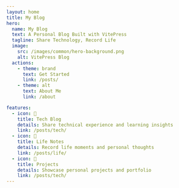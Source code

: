```yaml
---
layout: home
title: My Blog
hero:
  name: My Blog
  text: A Personal Blog Built with VitePress
  tagline: Share Technology, Record Life
  image:
    src: /images/common/hero-background.png
    alt: VitePress Blog
  actions:
    - theme: brand
      text: Get Started
      link: /posts/
    - theme: alt
      text: About Me
      link: /about

features:
  - icon: 📝
    title: Tech Blog
    details: Share technical experience and learning insights
    link: /posts/tech/
  - icon: 🌟
    title: Life Notes
    details: Record life moments and personal thoughts
    link: /posts/life/
  - icon: 🎯
    title: Projects
    details: Showcase personal projects and portfolio
    link: /posts/tech/
---
```


<div class="custom-layout">
  <div class="theme-background"></div>
</div>

<style>
.custom-layout {
  position: relative;
  min-height: 100vh;
}

.theme-background {
  position: absolute;
  top: 0;
  left: 0;
  right: 0;
  bottom: 0;
  z-index: -1;
  pointer-events: none;
}
</style>

